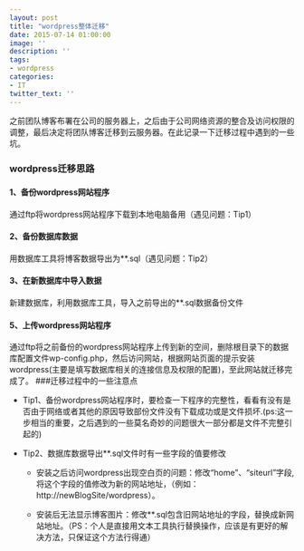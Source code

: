 ```yaml
---
layout: post
title: "wordpress整体迁移"
date: 2015-07-14 01:00:00
image: ''
description: ''
tags:
- wordpress
categories:
- IT
twitter_text: ''
---
```


之前团队博客布署在公司的服务器上，之后由于公司网络资源的整合及访问权限的调整，最后决定将团队博客迁移到云服务器。在此记录一下迁移过程中遇到的一些坑。

### wordpress迁移思路

#### 1、备份wordpress网站程序
通过ftp将wordpress网站程序下载到本地电脑备用（遇见问题：Tip1）
#### 2、备份数据库数据
用数据库工具将博客数据导出为**.sql（遇见问题：Tip2）
#### 3、在新数据库中导入数据
新建数据库，利用数据库工具，导入之前导出的**.sql数据备份文件
#### 5、上传wordpress网站程序
通过ftp将之前备份的wordpress网站程序上传到新的空间，删除根目录下的数据库配置文件wp-config.php，然后访问网站，根据网站页面的提示安装wordpress(主要是填写数据库相关的连接信息及权限的配置)，至此网站就迁移完成了。
###迁移过程中的一些注意点
* Tip1、备份wordpress网站程序时，要检查一下程序的完整性，看看有没有是否由于网络或者其他的原因导致部份文件没有下载成功或是文件损坏.(ps:这一步相当的重要，之后遇到的一些莫名奇妙的问题很大一部分都是文件不完整引起的)

* Tip2、数据库数据导出**.sql文件时有一些字段的值要修改
  * 安装之后访问wordpress出现空白页的问题：修改“home”、“siteurl”字段,将这个字段的值修改为新的网站地址，（例如：http://newBlogSite/wordpress）。

  * 安装后无法显示博客图片：修改**.sql包含旧网站地址的字段，替换成新网站地址。（PS：个人是直接用文本工具执行替换操作，应该是有更好的解决方法，只保证这个方法行得通）

